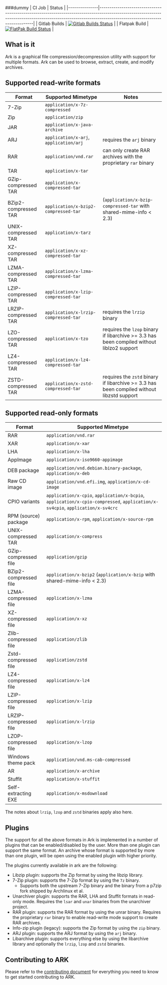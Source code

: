###dummy
| CI Job        | Status                                                                                                                                                                                                  |
|---------------|---------------------------------------------------------------------------------------------------------------------------------------------------------------------------------------------------------|
| Gitlab Builds | [![Gitlab Builds Status](https://invent.kde.org/utilities/ark/badges/master/pipeline.svg)](https://invent.kde.org/utilities/ark/-/pipelines)                                                            |
| Flatpak Build | [![FlatPak Build Status](https://binary-factory.kde.org/view/Flatpak/job/Ark_x86_64_flatpak/badge/icon)](https://binary-factory.kde.org/view/Flatpak/job/Ark_x86_64_flatpak/)                           |

## What is it

Ark is a graphical file compression/decompression utility with support for multiple formats.
Ark can be used to browse, extract, create, and modify archives.

## Supported read-write formats

| Format                | Supported Mimetype                         | Notes                                                                                         |
|-----------------------|--------------------------------------------|-----------------------------------------------------------------------------------------------|
| 7-Zip                 | `application/x-7z-compressed`              |                                                                                               |
| Zip                   | `application/zip`                          |                                                                                               |
| JAR                   | `application/x-java-archive`               |                                                                                               |
| ARJ                   | `application/x-arj`, `application/arj`     | requires the `arj` binary                                                                     |
| RAR                   | `application/vnd.rar`                      | can only create RAR archives with the proprietary `rar` binary                                |
| TAR                   | `application/x-tar`                        |                                                                                               |
| GZip-compressed TAR   | `application/x-compressed-tar`             |                                                                                               |
| BZip2-compressed TAR  | `application/x-bzip2-compressed-tar`       | (`application/x-bzip-compressed-tar` with shared-mime-info < 2.3)                             |
| UNIX-compressed TAR   | `application/x-tarz`                       |                                                                                               |
| XZ-compressed TAR     | `application/x-xz-compressed-tar`          |                                                                                               |
| LZMA-compressed TAR   | `application/x-lzma-compressed-tar`        |                                                                                               |
| LZIP-compressed TAR   | `application/x-lzip-compressed-tar`        |                                                                                               |
| LRZIP-compressed TAR  | `application/x-lrzip-compressed-tar`       | requires the `lrzip` binary                                                                   |
| LZO-compressed TAR    | `application/x-tzo`                        | requires the `lzop` binary if libarchive >= 3.3 has been compiled without liblzo2 support     |
| LZ4-compressed TAR    | `application/x-lz4-compressed-tar`         |                                                                                               |
| ZSTD-compressed TAR   | `application/x-zstd-compressed-tar`        | requires the `zstd` binary if libarchive >= 3.3 has been compiled without libzstd support     |


## Supported read-only formats

| Format                    | Supported Mimetype                                                                                                             |
|---------------------------|--------------------------------------------------------------------------------------------------------------------------------|
| RAR                       | `application/vnd.rar`                                                                                                          |
| XAR                       | `application/x-xar`                                                                                                            |
| LHA                       | `application/x-lha`                                                                                                            |
| AppImage                  | `application/x-iso9660-appimage`                                                                                               |
| DEB package               | `application/vnd.debian.binary-package`, `application/x-deb`                                                                   |
| Raw CD image              | `application/vnd.efi.img`, `application/x-cd-image`                                                                            |
| CPIO variants             | `application/x-cpio`, `application/x-bcpio`, `application/x-cpio-compressed`, `application/x-sv4cpio`, `application/x-sv4crc`  |
| RPM (source) package      | `application/x-rpm`, `application/x-source-rpm`                                                                                |
| UNIX-compressed TAR       | `application/x-compress`                                                                                                       |
| GZip-compressed file      | `application/gzip`                                                                                                             |
| BZip2-compressed file     | `application/x-bzip2` (`application/x-bzip` with shared-mime-info < 2.3)                                                       |
| LZMA-compressed file      | `application/x-lzma`                                                                                                           |
| XZ-compressed file        | `application/x-xz`                                                                                                             |
| Zlib-compressed file      | `application/zlib`                                                                                                             |
| Zstd-compressed file      | `application/zstd`                                                                                                             |
| LZ4-compressed file       | `application/x-lz4`                                                                                                            |
| LZIP-compressed file      | `application/x-lzip`                                                                                                           |
| LRZIP-compressed file     | `application/x-lrzip`                                                                                                          |
| LZOP-compressed file      | `application/x-lzop`                                                                                                           |
| Windows theme pack        | `application/vnd.ms-cab-compressed`                                                                                            |
| AR                        | `application/x-archive`                                                                                                        |
| Stuffit                   | `application/x-stuffit`                                                                                                        |
| Self-extracting EXE       | `application/x-msdownload`                                                                                                     |

The notes about `lrzip`, `lzop` and `zstd` binaries apply also here.

## Plugins

The support for all the above formats in Ark is implemented in a number of plugins that can be enabled/disabled by the user.
More than one plugin can support the same format. An archive whose format is supported by more than one plugin, will be open using the enabled plugin with higher priority.

The plugins currently available in ark are the following:

* Libzip plugin: supports the Zip format by using the libzip library.
* 7-Zip plugin: supports the 7-Zip format by using the `7z` binary.
    * Supports both the upstream 7-Zip binary and the binary from a p7zip fork shipped by Archlinux et al.
* Unarchiver plugin: supports the RAR, LHA and Stuffit formats in read-only mode. Requires the `lsar` and `unar` binaries from the unarchiver project.
* RAR plugin: supports the RAR format by using the unrar binary. Requires the proprietary `rar` binary to enable read-write mode support to create RAR archives.
* Info-zip plugin (legacy): supports the Zip format by using the `zip` binary.
* ARJ plugin: supports the ARJ format by using the `arj` binary.
* Libarchive plugin: supports everything else by using the libarchive library and optionally the `lrzip`, `lzop` and `zstd` binaries.


## Contributing to ARK

Please refer to the [contributing document](CONTRIBUTING.md) for everything you need to know to get started contributing to ARK.
